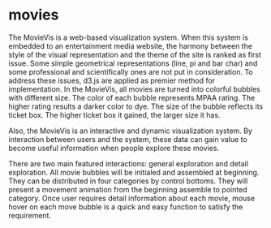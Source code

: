 # movies
The MovieVis is a web-­based visualization system. When this system is embedded to an entertainment media website, the harmony  between the style of the visual representation and the theme of the site is ranked  as  first  issue.  Some  simple  geometrical  representations  (line,  pi  and  bar  char)  and  some professional  and  scientifically  ones  are  not  put  in  consideration.  To  address  these  issues,  d3.js  are applied  as  premier  method  for  implementation.  In  the  MovieVis,  all movies  are turned into colorful bubbles with different size. The color of each bubble represents MPAA rating. The higher rating results a darker color to dye. The size of the bubble reflects its ticket box. The higher ticket box it gained, the larger size it has. 

Also, the MovieVis is an interactive and dynamic visualization system. By interaction between users and the system, these data can gain value to become useful information when people explore these movies. 

There are two main featured interactions: general exploration and detail exploration. All movie bubbles will  be  initialed  and  assembled  at  beginning.  They  can  be  distributed  in  four  categories  by  control bottoms.  They  will  present a movement  animation from  the beginning  assemble  to pointed  category. Once user requires detail information about each movie, mouse hover on each move bubble is a quick and easy function to satisfy the requirement.

